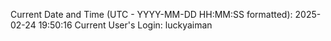 Current Date and Time (UTC - YYYY-MM-DD HH:MM:SS formatted): 2025-02-24 19:50:16
Current User's Login: luckyaiman
